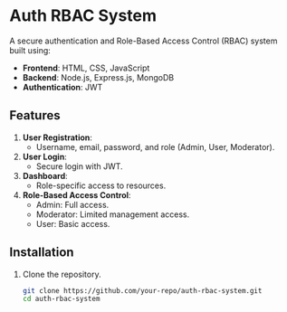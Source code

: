 # Auth RBAC System

A secure authentication and Role-Based Access Control (RBAC) system built using:
- **Frontend**: HTML, CSS, JavaScript
- **Backend**: Node.js, Express.js, MongoDB
- **Authentication**: JWT

## Features
1. **User Registration**:
   - Username, email, password, and role (Admin, User, Moderator).
2. **User Login**:
   - Secure login with JWT.
3. **Dashboard**:
   - Role-specific access to resources.
4. **Role-Based Access Control**:
   - Admin: Full access.
   - Moderator: Limited management access.
   - User: Basic access.

## Installation
1. Clone the repository.
   ```bash
   git clone https://github.com/your-repo/auth-rbac-system.git
   cd auth-rbac-system
